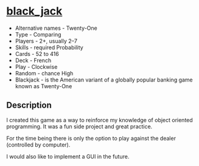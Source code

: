 # [black_jack](https://en.wikipedia.org/wiki/Blackjack)
* Alternative names - Twenty-One
* Type - Comparing
* Players - 2+, usually 2–7
* Skills - required	Probability
* Cards - 52 to 416
* Deck - French
* Play - Clockwise
* Random - chance	High
* Blackjack - is the American variant of a globally popular banking game known as Twenty-One

## Description
I created this game as a way to reinforce my knowledge of object oriented programming. It was a fun side project and great practice.

For the time being there is only the option to play against the dealer (controlled by computer).

I would also like to implement a GUI in the future.